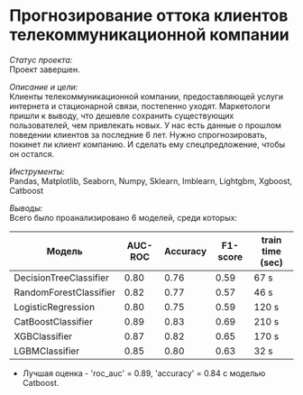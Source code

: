 # Прогнозирование оттока клиентов телекоммуникационной компании

*Статус проекта:*  
Проект завершен.

*Описание и цели:*  
Клиенты телекоммуникационной компании, предоставляющей услуги интернета и стационарной связи, постепенно уходят. Маркетологи пришли к выводу, что дешевле сохранить существующих пользователей, чем привлекать новых.
У нас есть данные о прошлом поведении клиентов за последние 6 лет.
Нужно спрогнозировать, покинет ли клиент компанию. И сделать ему спецпредложение, чтобы он остался. 

*Инструменты:*  
Pandas, Matplotlib, Seaborn, Numpy, Sklearn, Imblearn, Lightgbm, Xgboost, Catboost

*Выводы:*  
Всего было проанализировано 6 моделей, среди которых:

|Mодель|AUC-ROC|Accuracy|F1-score|train time (sec)|	
|---|---|---|---|---|
|DecisionTreeClassifier|0.80|0.76|0.59|67 s|
|RandomForestClassifier|0.82|0.77|0.57|46 s|
|LogisticRegression|0.80|0.75|0.59|120 s|
|CatBoostClassifier|0.89|0.83|0.69|210 s|
|XGBClassifier|0.87|0.82|0.65|170 s|
|LGBMClassifier|0.85|0.80|0.63|32 s|

- Лучшая оценка -  'roc_auc' = 0.89, 'accuracy' = 0.84 с моделью Catboost.
